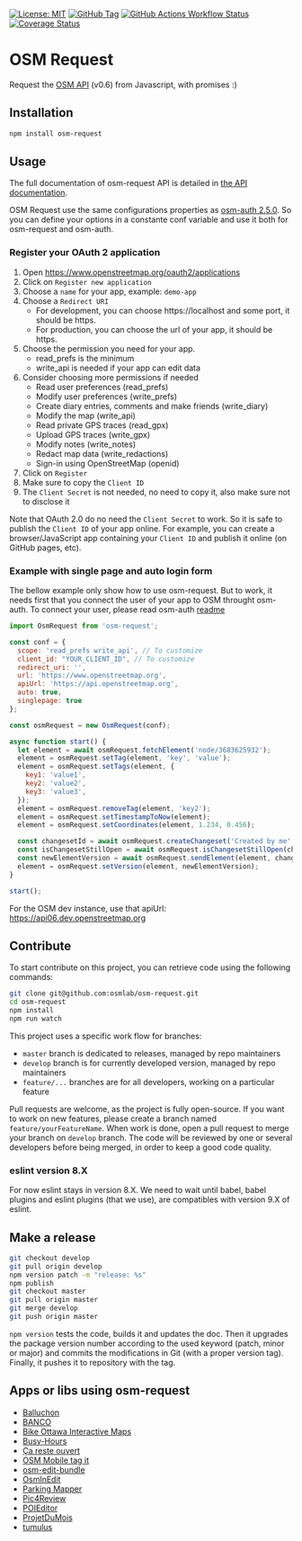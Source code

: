 [![License: MIT](https://img.shields.io/badge/license-MIT-blue.svg)](https://opensource.org/licenses/MIT)
[![GitHub Tag](https://img.shields.io/github/v/tag/osmlab/osm-request)](https://github.com/osmlab/osm-request/tags)
[![GitHub Actions Workflow Status](https://img.shields.io/github/actions/workflow/status/osmlab/osm-request/build-tests-coverage.yml)](https://github.com/osmlab/osm-request/actions/workflows/build-tests-coverage.yml)
[![Coverage Status](https://coveralls.io/repos/github/osmlab/osm-request/badge.svg)](https://coveralls.io/github/osmlab/osm-request)

# OSM Request

Request the [OSM API](https://wiki.openstreetmap.org/wiki/API) (v0.6) from Javascript, with promises :)

## Installation

```sh
npm install osm-request
```

## Usage

The full documentation of osm-request API is detailed in [the API documentation](API.md).

OSM Request use the same configurations properties as [osm-auth 2.5.0](https://github.com/osmlab/osm-auth). So you can define your options in a constante conf variable and use it both for osm-request and osm-auth.

### Register your OAuth 2 application

1. Open https://www.openstreetmap.org/oauth2/applications
2. Click on `Register new application`
3. Choose a `name` for your app, example: `demo-app`
4. Choose a `Redirect URI`
    - For development, you can choose https://localhost and some port, it should be https.
    - For production, you can choose the url of your app, it should be https.
5. Choose the permission you need for your app.
    - read_prefs is the minimum
    - write_api is needed if your app can edit data
6. Consider choosing more permissions if needed
    - Read user preferences (read_prefs)
    - Modify user preferences (write_prefs)
    - Create diary entries, comments and make friends (write_diary)
    - Modify the map (write_api)
    - Read private GPS traces (read_gpx)
    - Upload GPS traces (write_gpx)
    - Modify notes (write_notes)
    - Redact map data (write_redactions)
    - Sign-in using OpenStreetMap (openid)
7. Click on `Register`
8. Make sure to copy the `Client ID`
9. The `Client Secret` is not needed, no need to copy it, also make sure not to disclose it

Note that OAuth 2.0 do no need the `Client Secret` to work. So it is safe to publish the `Client ID` of your app online. For example, you can create a browser/JavaScript app containing your `Client ID` and publish it online (on GitHub pages, etc).

### Example with single page and auto login form

The bellow example only show how to use osm-request. But to work, it needs first that you connect the user of your app to OSM throught osm-auth. To connect your user, please read osm-auth [readme](https://github.com/osmlab/osm-auth)

```javascript
import OsmRequest from 'osm-request';

const conf = {
  scope: 'read_prefs write_api', // To customize
  client_id: "YOUR_CLIENT_ID", // To customize
  redirect_uri: '',
  url: 'https://www.openstreetmap.org',
  apiUrl: 'https://api.openstreetmap.org',
  auto: true,
  singlepage: true
};

const osmRequest = new OsmRequest(conf);

async function start() {
  let element = await osmRequest.fetchElement('node/3683625932');
  element = osmRequest.setTag(element, 'key', 'value');
  element = osmRequest.setTags(element, {
    key1: 'value1',
    key2: 'value2',
    key3: 'value3',
  });
  element = osmRequest.removeTag(element, 'key2');
  element = osmRequest.setTimestampToNow(element);
  element = osmRequest.setCoordinates(element, 1.234, 0.456);

  const changesetId = await osmRequest.createChangeset('Created by me', 'My changeset comment');
  const isChangesetStillOpen = await osmRequest.isChangesetStillOpen(changesetId);
  const newElementVersion = await osmRequest.sendElement(element, changesetId);
  element = osmRequest.setVersion(element, newElementVersion);
}

start();
```

For the OSM dev instance, use that apiUrl: https://api06.dev.openstreetmap.org

## Contribute

To start contribute on this project, you can retrieve code using the following commands:

```sh
git clone git@github.com:osmlab/osm-request.git
cd osm-request
npm install
npm run watch
```

This project uses a specific work flow for branches:

* `master` branch is dedicated to releases, managed by repo maintainers
* `develop` branch is for currently developed version, managed by repo maintainers
* `feature/...` branches are for all developers, working on a particular feature

Pull requests are welcome, as the project is fully open-source. If you want to work on new features, please create a branch named `feature/yourFeatureName`. When work is done, open a pull request to merge your branch on `develop` branch. The code will be reviewed by one or several developers before being merged, in order to keep a good code quality.

### eslint version 8.X

For now eslint stays in version 8.X. We need to wait until babel, babel plugins and eslint plugins (that we use), are compatibles with version 9.X of eslint.

## Make a release

```sh
git checkout develop
git pull origin develop
npm version patch -m "release: %s"
npm publish
git checkout master
git pull origin master
git merge develop
git push origin master
```

  `npm version` tests the code, builds it and updates the doc. Then it upgrades the package version number according to the used keyword (patch, minor or major) and commits the modifications in Git (with a proper version tag). Finally, it pushes it to repository with the tag.

## Apps or libs using osm-request

- [Balluchon](https://gitlab.limos.fr/iia_braikeh/balluchon)
- [BANCO](https://github.com/PanierAvide/EditeurCommercesOSMFR)
- [Bike Ottawa Interactive Maps](https://github.com/BikeOttawa/maps.bikeottawa.ca-frontend)
- [Busy-Hours](https://github.com/Jungle-Bus/Busy-Hours)
- [Ça reste ouvert](https://github.com/caresteouvert/caresteouvert_backend)
- [OSM Mobile tag it](https://github.com/toutpt/osm-mobile-tagit)
- [osm-edit-bundle](https://www.npmjs.com/package/osm-edit-bundle)
- [OsmInEdit](https://framagit.org/PanierAvide/osminedit)
- [Parking Mapper](https://github.com/Binnette/parking-mapper)
- [Pic4Review](https://framagit.org/Pic4Carto/Pic4Review)
- [POIEditor](https://github.com/francois2metz/poieditor)
- [ProjetDuMois](https://github.com/vdct/ProjetDuMois)
- [tumulus](https://github.com/superrache/tumulus)

